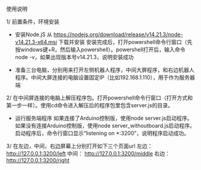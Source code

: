 使用说明

1/ 前置条件，环境安装
   - 安装Node.jS
     从 https://nodejs.org/download/release/v14.21.3/node-v14.21.3-x64.msi 下载并安装
     安装完成后，打开powershell命令行窗口（先按windows键+R，然后输入powershell）。powershell打开后，输入命令 node -v，如果出现版本号v14.21.3，说明安装成功

   - 准备三台电脑，分别用来打开左侧机器人程序，中间大屏程序，和右边机器人程序。中间大屏连接的电脑设置固定IP（比如192.168.1.110），用于作为服务器端

2/ 在中间屏连接的电脑上解压程序包。打开powershell命令行窗口（打开方式和第一步一样）。使用cd命令进入解压后的程序包里包含server.js的目录。
   - 运行服务端程序
     如果连接了Arduino控制版，使用node server.js启动程序。
     如果没有连接Arduino控制版，使用node server_withoutboard.js启动程序。
     启动程序后，命令行窗口显示“listening on *:3200”，说明程序启动成功。

3/ 在左边，中间，右边屏幕上分别打开如下三个页面url
   左边： http://127.0.0.1:3200/left
   中间： http://127.0.0.1:3200/middle
   右边： http://127.0.0.1:3200/right
